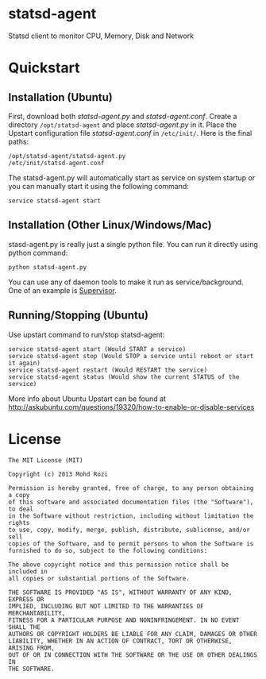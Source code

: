 statsd-agent
============

Statsd client to monitor CPU, Memory, Disk and Network

Quickstart
============

## Installation (Ubuntu)
First, download both *statsd-agent.py* and *statsd-agent.conf*. Create a directory `/opt/statsd-agent` and place *statsd-agent.py* in it. Place the Upstart configuration file *statsd-agent.conf* in `/etc/init/`. Here is the final paths:
```
/opt/statsd-agent/statsd-agent.py
/etc/init/statsd-agent.conf
```
The statsd-agent.py will automatically start as service on system startup or you can manually start it using the following command:
```
service statsd-agent start
```

## Installation (Other Linux/Windows/Mac)
stasd-agent.py is really just a single python file. You can run it directly using python command:
```
python statsd-agent.py
```
You can use any of daemon tools to make it run as service/background. One of an example is [Supervisor](http://supervisord.org/).

## Running/Stopping (Ubuntu)
Use upstart command to run/stop statsd-agent:
```
service statsd-agent start (Would START a service)
service statsd-agent stop (Would STOP a service until reboot or start it again)
service statsd-agent restart (Would RESTART the service)
service statsd-agent status (Would show the current STATUS of the service)
```
More info about Ubuntu Upstart can be found at http://askubuntu.com/questions/19320/how-to-enable-or-disable-services

License
============

    The MIT License (MIT)
    
    Copyright (c) 2013 Mohd Rozi
    
    Permission is hereby granted, free of charge, to any person obtaining a copy
    of this software and associated documentation files (the "Software"), to deal
    in the Software without restriction, including without limitation the rights
    to use, copy, modify, merge, publish, distribute, sublicense, and/or sell
    copies of the Software, and to permit persons to whom the Software is
    furnished to do so, subject to the following conditions:
    
    The above copyright notice and this permission notice shall be included in
    all copies or substantial portions of the Software.
    
    THE SOFTWARE IS PROVIDED "AS IS", WITHOUT WARRANTY OF ANY KIND, EXPRESS OR
    IMPLIED, INCLUDING BUT NOT LIMITED TO THE WARRANTIES OF MERCHANTABILITY,
    FITNESS FOR A PARTICULAR PURPOSE AND NONINFRINGEMENT. IN NO EVENT SHALL THE
    AUTHORS OR COPYRIGHT HOLDERS BE LIABLE FOR ANY CLAIM, DAMAGES OR OTHER
    LIABILITY, WHETHER IN AN ACTION OF CONTRACT, TORT OR OTHERWISE, ARISING FROM,
    OUT OF OR IN CONNECTION WITH THE SOFTWARE OR THE USE OR OTHER DEALINGS IN
    THE SOFTWARE.
